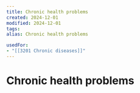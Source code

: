 ```yaml
---
title: Chronic health problems
created: 2024-12-01
modified: 2024-12-01
tags: 
alias: Chronic health problems

usedFor:
- "[[3201 Chronic diseases]]"
---
```

# Chronic health problems
